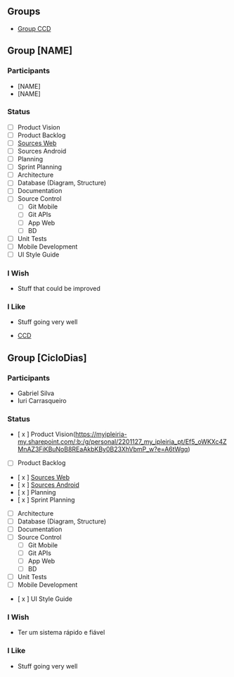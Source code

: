 ## Groups ##
* [Group CCD](#group_CCD)

<a name="group_XXX"></a>
## Group [NAME]
### Participants
* [NAME]
* [NAME]
### Status
- [ ] Product Vision
- [ ] Product Backlog
- [ ] [Sources Web](https://github.com/Tjay98/projetoburguer)
- [ ] Sources Android
- [ ] Planning
- [ ] Sprint Planning 
- [ ] Architecture
- [ ] Database (Diagram, Structure)
- [ ] Documentation
- [ ] Source Control
  - [ ] Git Mobile
  - [ ] Git APIs
  - [ ] App Web
  - [ ] BD
- [ ] Unit Tests
- [ ] Mobile Development
- [ ] UI Style Guide
### I Wish
* Stuff that could be improved
### I Like
* Stuff going very well

* [CCD](#group_CicloDias)

<a name="group_CCD"></a>
## Group [CicloDias]
### Participants
* Gabriel Silva
* Iuri Carrasqueiro 
### Status
- [ x ] Product Vision(https://myipleiria-my.sharepoint.com/:b:/g/personal/2201127_my_ipleiria_pt/Ef5_oWKXc4ZMnAZ3FiKBuNoB8REaAkbKBy0B23XhVbmP_w?e=A6tWgq)
- [  ] Product Backlog
- [ x ] [Sources Web](https://github.com/GabrielMCS01/PSI_PlatSI)
- [ x ] [Sources Android](https://github.com/GabrielMCS01/PSI_AMSI)
- [ x ] Planning
- [ x ] Sprint Planning 
- [ ] Architecture
- [ ] Database (Diagram, Structure)
- [ ] Documentation
- [ ] Source Control
  - [ ] Git Mobile
  - [ ] Git APIs
  - [ ] App Web
  - [ ] BD
- [ ] Unit Tests
- [ ] Mobile Development
- [ x ] UI Style Guide
### I Wish
* Ter um sistema rápido e fiável
### I Like
* Stuff going very well

